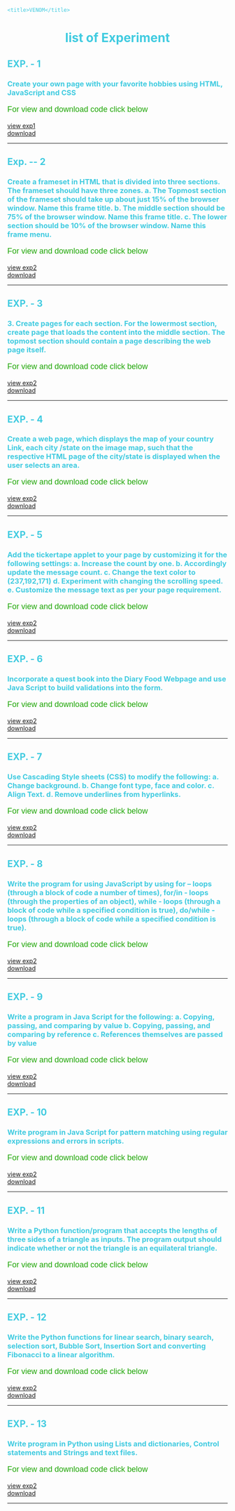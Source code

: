 <!doctype html>

<html>

<head>
    <meta charset="utf-8">

    <title>VENOM</title>



</head>

<body style="color:rgb(64, 203, 224);">
    <h1 style="text-align:center;"> list of Experiment </h1>
    <h2> EXP. - 1 </h2>
    <h3> Create your own page with your favorite hobbies using HTML, JavaScript and CSS </h3>
    <pre style="color:rgb(31, 166, 7); font-size:18px; font-family: 'Trebuchet MS', 'Lucida Sans Unicode', 'Lucida Grande', 'Lucida Sans', Arial, sans-serif;">For view and download code click below</pre>
    <a href="https://my-learning-2820428.w3spaces.com/exp1.html"> view exp1</a><br>
    <a href="">download</a>
    <hr>
    <h2> Exp. -- 2 </h2>  
    <h3> Create a frameset in HTML that is divided into three sections. The frameset should have
        three zones.
        a. The Topmost section of the frameset should take up about just 15% of the browser
        window. Name this frame title.
        b. The middle section should be 75% of the browser window. Name this frame title.
        c. The lower section should be 10% of the browser window. Name this frame menu. </h3>
        <pre style="color:rgb(31, 166, 7); font-size:18px;font-family: 'Trebuchet MS', 'Lucida Sans Unicode', 'Lucida Grande', 'Lucida Sans', Arial, sans-serif;">For view and download code click below</pre>
        <a href=""> view exp2</a><br>
        <a href="">download</a>
        <hr>
    <h2> EXP. - 3 </h2>
    <h3> 3. Create pages for each section. For the lowermost section, create page that loads the content
        into the middle section. The topmost section should contain a page describing the web page
        itself. </h3>
        <pre style="color:rgb(31, 166, 7); font-size:18px;font-family: 'Trebuchet MS', 'Lucida Sans Unicode', 'Lucida Grande', 'Lucida Sans', Arial, sans-serif;">For view and download code click below</pre>
        <a href=""> view exp2</a><br>
        <a href="">download</a>
        <hr>
    <h2> EXP. - 4 </h2>
    <h3> Create a web page, which displays the map of your country Link, each city /state on the
        image map, such that the respective HTML page of the city/state is displayed when the user
        selects an area. </h3>
        <pre style="color:rgb(31, 166, 7); font-size:18px;font-family: 'Trebuchet MS', 'Lucida Sans Unicode', 'Lucida Grande', 'Lucida Sans', Arial, sans-serif;">For view and download code click below</pre>
        <a href=""> view exp2</a><br>
        <a href="">download</a>
        <hr>
    <h2> EXP. - 5 </h2>
    <h3> Add the tickertape applet to your page by customizing it for the following settings:
        a. Increase the count by one.
        b. Accordingly update the message count.
        c. Change the text color to (237,192,171)
        d. Experiment with changing the scrolling speed.
        e. Customize the message text as per your page requirement. </h3>
        <pre style="color:rgb(31, 166, 7); font-size:18px;font-family: 'Trebuchet MS', 'Lucida Sans Unicode', 'Lucida Grande', 'Lucida Sans', Arial, sans-serif;">For view and download code click below</pre>
        <a href=""> view exp2</a><br>
        <a href="">download</a>
        <hr>
    <h2> EXP. - 6 </h2>
    <h3>Incorporate a quest book into the Diary Food Webpage and use Java Script to build
        validations into the form. </h3>
        <pre style="color:rgb(31, 166, 7); font-size:18px;font-family: 'Trebuchet MS', 'Lucida Sans Unicode', 'Lucida Grande', 'Lucida Sans', Arial, sans-serif;">For view and download code click below</pre>
        <a href=""> view exp2</a><br>
        <a href="">download</a>
        <hr>
    <h2> EXP. - 7 </h2>
    <h3> Use Cascading Style sheets (CSS) to modify the following:
        a. Change background.
        b. Change font type, face and color.
        c. Align Text.
        d. Remove underlines from hyperlinks. </h3>
        <pre style="color:rgb(31, 166, 7); font-size:18px; font-family: 'Trebuchet MS', 'Lucida Sans Unicode', 'Lucida Grande', 'Lucida Sans', Arial, sans-serif;">For view and download code click below</pre>
        <a href=""> view exp2</a><br>
        <a href="">download</a>
        <hr>
    <h2> EXP. - 8 </h2>
    <h3> Write the program for using JavaScript by using for – loops (through a block of code a
        number of times), for/in ‐ loops (through the properties of an object), while ‐ loops (through
        a block of code while a specified condition is true), do/while ‐ loops (through a block of code
        while a specified condition is true). </h3>
        <pre style="color:rgb(31, 166, 7); font-size:18px;font-family: 'Trebuchet MS', 'Lucida Sans Unicode', 'Lucida Grande', 'Lucida Sans', Arial, sans-serif;">For view and download code click below</pre>
        <a href=""> view exp2</a><br>
        <a href="">download</a>
        <hr>
    <h2> EXP. - 9 </h2>
    <h3> Write a program in Java Script for the following:
        a. Copying, passing, and comparing by value
        b. Copying, passing, and comparing by reference
        c. References themselves are passed by value </h3>
        <pre style="color:rgb(31, 166, 7); font-size:18px;font-family: 'Trebuchet MS', 'Lucida Sans Unicode', 'Lucida Grande', 'Lucida Sans', Arial, sans-serif;">For view and download code click below</pre>
        <a href=""> view exp2</a><br>
        <a href="">download</a>
        <hr>
    <h2> EXP. - 10 </h2>
    <h3> Write program in Java Script for pattern matching using regular expressions and errors in
        scripts. </h3>
        <pre style="color:rgb(31, 166, 7); font-size:18px;font-family: 'Trebuchet MS', 'Lucida Sans Unicode', 'Lucida Grande', 'Lucida Sans', Arial, sans-serif;">For view and download code click below</pre>
        <a href=""> view exp2</a><br>
        <a href="">download</a>
        <hr>
    <h2> EXP. - 11 </h2>
    <h3> Write a Python function/program that accepts the lengths of three sides of a triangle as
        inputs. The program output should indicate whether or not the triangle is an equilateral
        triangle. </h3>
        <pre style="color:rgb(31, 166, 7); font-size:18px;font-family: 'Trebuchet MS', 'Lucida Sans Unicode', 'Lucida Grande', 'Lucida Sans', Arial, sans-serif;">For view and download code click below</pre>
        <a href=""> view exp2</a><br>
        <a href="">download</a>
        <hr>
    <h2> EXP. - 12 </h2>
    <h3> Write the Python functions for linear search, binary search, selection sort, Bubble Sort,
        Insertion Sort and converting Fibonacci to a linear algorithm. </h3>
        <pre style="color:rgb(31, 166, 7); font-size:18px;font-family: 'Trebuchet MS', 'Lucida Sans Unicode', 'Lucida Grande', 'Lucida Sans', Arial, sans-serif;">For view and download code click below</pre>
        <a href=""> view exp2</a><br>
        <a href="">download</a>
        <hr>
    <h2> EXP. - 13 </h2>
    <h3> Write program in Python using Lists and dictionaries, Control statements and Strings and
        text files. </h3>
        <pre style="color:rgb(31, 166, 7); font-size:18px;font-family: 'Trebuchet MS', 'Lucida Sans Unicode', 'Lucida Grande', 'Lucida Sans', Arial, sans-serif;">For view and download code click below</pre>
    <a href=""> view exp2</a><br>
    <a href="">download</a>
    <hr>
</body>

</html>
